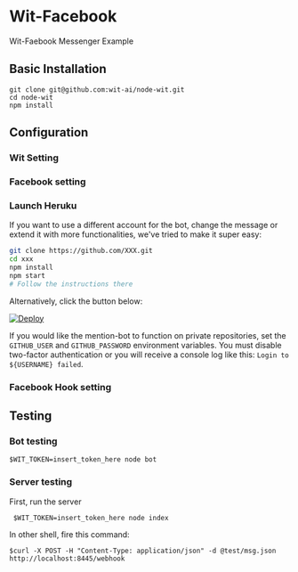 # Wit-Facebook
Wit-Faebook Messenger Example 
## Basic Installation
 ```
git clone git@github.com:wit-ai/node-wit.git
cd node-wit
npm install
 ```

## Configuration 
### Wit Setting
### Facebook setting
### Launch Heruku 

If you want to use a different account for the bot, change the message or extend it with more functionalities, we've tried to make it super easy:

```bash
git clone https://github.com/XXX.git
cd xxx
npm install
npm start
# Follow the instructions there
```

Alternatively, click the button below:

[![Deploy](https://www.herokucdn.com/deploy/button.svg)](https://heroku.com/deploy)

If you would like the mention-bot to function on private repositories, set the `GITHUB_USER` and `GITHUB_PASSWORD` environment variables. You must disable two-factor authentication or you will receive a console log like this: `Login to ${USERNAME} failed`.


### Facebook Hook setting

## Testing
### Bot testing
 ```
 $WIT_TOKEN=insert_token_here node bot 
 ```

### Server testing
First, run the server
```
 $WIT_TOKEN=insert_token_here node index 
 ```
 In other shell, fire this command:
 ```
 $curl -X POST -H "Content-Type: application/json" -d @test/msg.json http://localhost:8445/webhook
```
 
 

